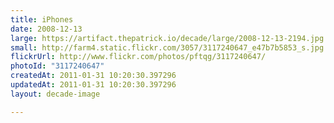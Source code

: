 ```yaml
---
title: iPhones
date: 2008-12-13
large: https://artifact.thepatrick.io/decade/large/2008-12-13-2194.jpg
small: http://farm4.static.flickr.com/3057/3117240647_e47b7b5853_s.jpg
flickrUrl: http://www.flickr.com/photos/pftqg/3117240647/
photoId: "3117240647"
createdAt: 2011-01-31 10:20:30.397296
updatedAt: 2011-01-31 10:20:30.397296
layout: decade-image

---
```


